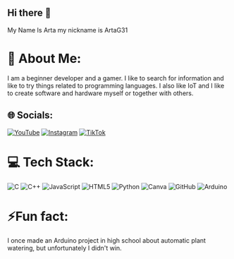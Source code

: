 ## Hi there 👋
My Name Is Arta my nickname is ArtaG31
# 💫 About Me:
I am a beginner developer and a gamer. I like to search for information and like to try things related to programming languages. I also like IoT and I like to create software and hardware myself or together with others.


## 🌐 Socials:
[![YouTube](https://img.shields.io/badge/YouTube-%23FF0000.svg?logo=YouTube&logoColor=white)](https://www.youtube.com/@ArtaG31) 
[![Instagram](https://img.shields.io/badge/Instagram-E4405F?style=for-the-badge&logo=instagram&logoColor=white)](https://www.instagram.com/at.ra._/?hl=id) [![TikTok](https://img.shields.io/badge/Tiktok-black?logo=tiktok)](https://www.tiktok.com/@artag31?lang=en)

# 💻 Tech Stack:
![C](https://img.shields.io/badge/c-%2300599C.svg?style=flat-square&logo=c&logoColor=white) ![C++](https://img.shields.io/badge/C++-00599C?style=flat-square&logo=C%2B%2B&logoColor=white) ![JavaScript](https://img.shields.io/badge/javascript-%23323330.svg?style=flat-square&logo=javascript&logoColor=%23F7DF1E) ![HTML5](https://img.shields.io/badge/html5-%23E34F26.svg?style=flat-square&logo=html5&logoColor=white) ![Python](https://img.shields.io/badge/python-3670A0?style=flat-square&logo=python&logoColor=ffdd54) ![Canva](https://img.shields.io/badge/Canva-%2300C4CC.svg?style=flat-square&logo=Canva&logoColor=white) ![GitHub](https://img.shields.io/badge/github-%23121011.svg?style=flat-square&logo=github&logoColor=white) ![Arduino](https://img.shields.io/badge/-Arduino-00979D?style=flat-square&logo=Arduino&logoColor=white)

# ⚡Fun fact: 
I once made an Arduino project in high school about automatic plant watering, but unfortunately I didn't win.
<!--
**ArtaG31/ArtaG31** is a ✨ _special_ ✨ repository because its `README.md` (this file) appears on your GitHub profile.

Here are some ideas to get you started:

- 🔭 I’m currently working on ...
- 🌱 I’m currently learning ...
- 👯 I’m looking to collaborate on ...
- 🤔 I’m looking for help with ...
- 💬 Ask me about ...
- 📫 How to reach me: ...
- 😄 Pronouns: ...
- ⚡ Fun fact: ...
-->
